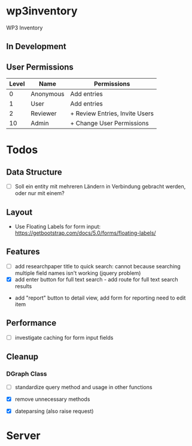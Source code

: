 # wp3inventory
WP3 Inventory

## In Development

## User Permissions

Level | Name | Permissions
------|------|------------
0     | Anonymous | Add entries
1     | User  | Add entries
2     | Reviewer | + Review Entries, Invite Users
10    | Admin   | + Change User Permissions 


# Todos

## Data Structure 

- [ ] Soll ein entity mit mehreren Ländern in Verbindung gebracht werden, oder nur mit einem?

## Layout

- Use Floating Labels for form input: https://getbootstrap.com/docs/5.0/forms/floating-labels/

## Features

- [ ] add researchpaper title to quick search: cannot because searching multiple field names isn't working (jquery problem)
- [x] add enter button for full text search
        - add route for full text search results

- add "report" button to detail view, add form for reporting need to edit item

## Performance

- [ ] investigate caching for form input fields

## Cleanup

### DGraph Class

- [ ] standardize query method and usage in other functions
- [x] remove unnecessary methods
- [x] dateparsing (also raise request)


# Server

